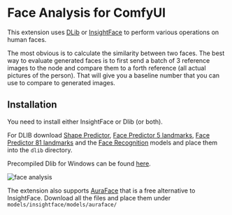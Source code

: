 # Face Analysis for ComfyUI

This extension uses [DLib](http://dlib.net/) or [InsightFace](https://github.com/deepinsight/insightface) to perform various operations on human faces.

The most obvious is to calculate the similarity between two faces. The best way to evaluate generated faces is to first send a batch of 3 reference images to the node and compare them to a forth reference (all actual pictures of the person). That will give you a baseline number that you can use to compare to generated images.

## Installation

You need to install either InsightFace or Dlib (or both).

For DLIB download [Shape Predictor](https://huggingface.co/matt3ounstable/dlib_predictor_recognition/resolve/main/shape_predictor_68_face_landmarks.dat?download=true), [Face Predictor 5 landmarks](https://huggingface.co/matt3ounstable/dlib_predictor_recognition/resolve/main/shape_predictor_5_face_landmarks.dat?download=true), [Face Predictor 81 landmarks](https://huggingface.co/matt3ounstable/dlib_predictor_recognition/resolve/main/shape_predictor_81_face_landmarks.dat?download=true) and the [Face Recognition](https://huggingface.co/matt3ounstable/dlib_predictor_recognition/resolve/main/dlib_face_recognition_resnet_model_v1.dat?download=true) models and place them into the `dlib` directory.

Precompiled Dlib for Windows can be found [here](https://github.com/z-mahmud22/Dlib_Windows_Python3.x).

![face analysis](./face_analysis.jpg)

The extension also supports [AuraFace](https://huggingface.co/fal/AuraFace-v1/tree/main) that is a free alternative to InsightFace. Download all the files and place them under `models/insightface/models/auraface/`